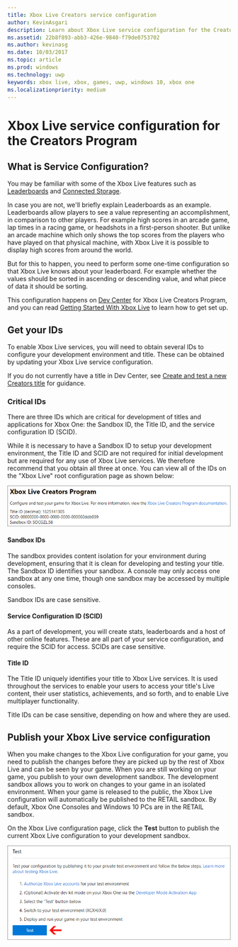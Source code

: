 ```yaml
---
title: Xbox Live Creators service configuration
author: KevinAsgari
description: Learn about Xbox Live service configuration for the Creators Program.
ms.assetid: 22b8f893-abb3-426e-9840-f79de0753702
ms.author: kevinasg
ms.date: 10/03/2017
ms.topic: article
ms.prod: windows
ms.technology: uwp
keywords: xbox live, xbox, games, uwp, windows 10, xbox one
ms.localizationpriority: medium
---
```


# Xbox Live service configuration for the Creators Program

## What is Service Configuration?

You may be familiar with some of the Xbox Live features such as [Leaderboards](../leaderboards-and-stats-2017/leaderboards.md) and [Connected Storage](../storage-platform/connected-storage/connected-storage-technical-overview.md).

In case you are not, we'll briefly explain Leaderboards as an example. Leaderboards allow players to see a value representing an accomplishment, in comparison to other players. For example high scores in an arcade game, lap times in a racing game, or headshots in a first-person shooter. But unlike an arcade machine which only shows the top scores from the players who have played on that physical machine, with Xbox Live it is possible to display high scores from around the world.

But for this to happen, you need to perform some one-time configuration so that Xbox Live knows about your leaderboard. For example whether the values should be sorted in ascending or descending value, and what piece of data it should be sorting.

This configuration happens on [Dev Center](http://dev.windows.com) for Xbox Live Creators Program, and you can read [Getting Started With Xbox Live](get-started-with-xbox-live-creators.md) to learn how to get set up.

## Get your IDs

To enable Xbox Live services, you will need to obtain several IDs to configure your development environment and title. These can be obtained by updating your Xbox Live service configuration.

If you do not currently have a title in Dev Center, see [Create and test a new Creators title](create-and-test-a-new-creators-title.md) for guidance.

### Critical IDs

There are three IDs which are critical for development of titles and applications for Xbox One: the Sandbox ID, the Title ID, and the service configuration ID (SCID).

While it is necessary to have a Sandbox ID to setup your development environment, the Title ID and SCID are not required for initial development but are required for any use of Xbox Live services. We therefore recommend that you obtain all three at once. You can view all of the IDs on the "Xbox Live" root configuration page as shown below:

![](../images/getting_started/devcenter_sandbox_id.png)

#### Sandbox IDs

The sandbox provides content isolation for your environment during development, ensuring that it is clean for developing and testing your title. The Sandbox ID identifies your sandbox. A console may only access one sandbox at any one time, though one sandbox may be accessed by multiple consoles.

Sandbox IDs are case sensitive.

#### Service Configuration ID (SCID)

As a part of development, you will create stats, leaderboards and a host of other online features. These are all part of your service configuration, and require the SCID for access. SCIDs are case sensitive.

#### Title ID

The Title ID uniquely identifies your title to Xbox Live services. It is used throughout the services to enable your users to access your title's Live content, their user statistics, achievements, and so forth, and to enable Live multiplayer functionality.

Title IDs can be case sensitive, depending on how and where they are used.

## Publish your Xbox Live service configuration

When you make changes to the Xbox Live configuration for your game, you need to publish the changes before they are picked up by the rest of Xbox Live and can be seen by your game. When you are still working on your game, you publish to your own development sandbox. The development sandbox allows you to work on changes to your game in an isolated environment. When your game is released to the public, the Xbox Live configuration will automatically be published to the RETAIL sandbox.
By default, Xbox One Consoles and Windows 10 PCs are in the RETAIL sandbox.

On the Xbox Live configuration page, click the **Test** button to publish the current Xbox Live configuration to your development sandbox.

![](../images/creators_udc/creators_udc_xboxlive_config_test.png)